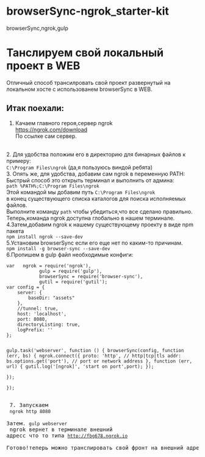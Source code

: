 # browserSync-ngrok_starter-kit
browserSync,ngrok,gulp
<h1>Танслируем свой локальный проект в WEB</h1>

Отличный способ трансилровать свой проект развернутый на локальном хосте с использованем browserSync в WEB.

<h2>Итак поехали:</h2>

1. Качаем главного героя,сервер ngrok<br>
https://ngrok.com/download<br>
По ссылке сам сервер.
<br>
2. Для удобства положим его в директорию для бинарных файлов к примеру:<br>
<code>C:\Program Files\ngrok</code> (да,я пользуюсь виндой ребята)
<br>
3. Опять же, для удобства, добавим сам ngrok в переменную PATH:<br>
Быстрый способ это открыть терминал и выполнить от админа:<br>
<code>path %PATH%;C:\Program Files\ngrok</code><br> 
Этой командой мы добавим путь <code>C:\Program Files\ngrok</code><br> 
в конец существующего списка каталогов для поиска исполняемых файлов.<br>
Выполните команду <code>path</code> чтобы убедиться,что все сделано правильно.<br>
Теперь,команда ngrok доступна глобально в нашем терминале.
<br>
4.Затем,добавим ngrok к нашему существующему проекту в виде npm пакета<br>
  <code>npm install ngrok --save-dev</code><br>
5.Установим browserSync если его еще нет по каким-то причинам.
<br>
<code>npm install -g browser-sync --save-dev</code><br>
6.Пропишем в gulp файл необходимые конфиги:<br>
<code><pre>var   ngrok = require('ngrok'), 
            gulp = require('gulp'),
            browserSync = require('browser-sync'),
            gutil = require('gutil');
var config = {
    server: {
        baseDir: "assets"
    },
    //tunnel: true,
    host: 'localhost',
    port: 8080,
    directoryListing: true,
    logPrefix: ''
};

gulp.task('webserver', function () {
    browserSync(config, function (err, bs) {
       ngrok.connect({
                proto: 'http', // http|tcp|tls 
                addr: bs.options.get('port'), // port or network address 
            }, function (err, url) { 
                gutil.log('[ngrok]', 'start on port',port);
            });         
    });         
});<pre></code><br>
7. Запускаем<br>
<code>ngrok http 8080</code><br>
Затем. <code>gulp webserver</code><br>
ngrok вернет в терминале внешний адресс что то типа <code>http://fbg678.ngrok.io</code><br>
Готово!теперь можно транслировать свой фронт на внешний адрес.
